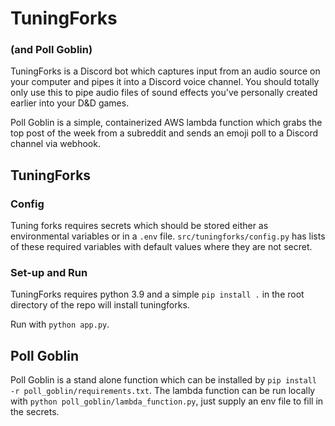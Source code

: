 # TuningForks
### (and Poll Goblin)

TuningForks is a Discord bot which captures input from an audio source on your computer and pipes it into a Discord voice channel. You should totally only use this to pipe audio files of sound effects  you've personally created earlier into your D&D games.

Poll Goblin is a simple, containerized AWS lambda function which grabs the top post of the week from a subreddit and sends an emoji poll to a Discord channel via webhook.

## TuningForks
### Config
Tuning forks requires secrets which should be stored either as environmental variables or in a `.env` file. `src/tuningforks/config.py` has lists of these required variables with default values where they are not secret.

### Set-up and Run
TuningForks requires python 3.9 and a simple `pip install .` in the root directory of the repo will install tuningforks.

Run with `python app.py`.


## Poll Goblin
Poll Goblin is a stand alone function which can be installed by `pip install -r poll_goblin/requirements.txt`. The lambda function can be run locally with `python poll_goblin/lambda_function.py`, just supply an env file to fill in the secrets.